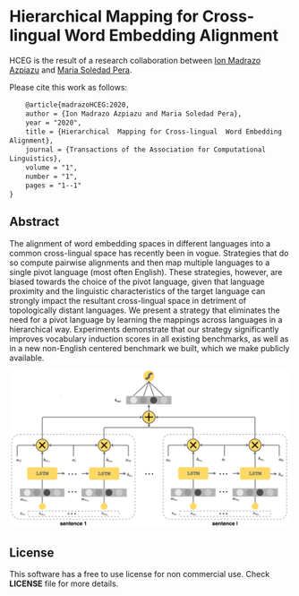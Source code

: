# Hierarchical  Mapping for Cross-lingual  Word Embedding Alignment

HCEG is the result of a research collaboration between [Ion Madrazo Azpiazu](https://ionmadrazo.github.io/) and [Maria Soledad Pera](https://solepera.github.io/).

Please cite this work as follows:

```
    @article{madrazoHCEG:2020,
	author = {Ion Madrazo Azpiazu and Maria Soledad Pera},
	year = "2020",
	title = {Hierarchical  Mapping for Cross-lingual  Word Embedding Alignment},
	journal = {Transactions of the Association for Computational Linguistics},
	volume = "1",
	number = "1",
	pages = "1--1"
}
```
## Abstract
The alignment of word embedding spaces in different languages into a common cross-lingual space has recently been in vogue. Strategies that do so compute pairwise alignments and then map multiple languages to a single pivot language (most often English). These strategies, however, are biased towards the choice of the pivot language, given that language proximity and the linguistic characteristics of the target language can strongly impact the resultant cross-lingual space in detriment of topologically distant languages. We present a strategy that eliminates the need for a pivot language by learning the mappings across languages in a hierarchical way. Experiments demonstrate that our strategy significantly improves vocabulary induction scores in all existing benchmarks, as well as in a new non-English centered benchmark we built, which we make publicly available. 

![alt text](https://github.com/ionmadrazo/Vec2Read/blob/master/architecture.png)

## License

This software has a free to use license for non commercial use. Check **LICENSE** file for more details.
